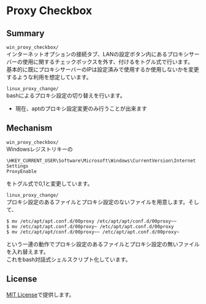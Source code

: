 # Proxy Checkbox
## Summary
`win_proxy_checkbox/`  
インターネットオプションの接続タブ、LANの設定ボタン内にあるプロキシサーバーの使用に関するチェックボックスを外す、付けるをトグル式で行います。  
基本的に既にプロキシサーバーのIPは設定済みで使用するか使用しないかを変更するような利用を想定しています。

`linux_proxy_change/`   
bashによるプロキシ設定の切り替えを行います。  
* 現在、aptのプロキシ設定変更のみ行うことが出来ます

## Mechanism
`win_proxy_checkbox/`  
Windowsレジストリキーの
```
\HKEY_CURRENT_USER\Software\Microsoft\Windows\CurrentVersion\Internet Settings
ProxyEnable
```
をトグル式で0,1と変更しています。

`linux_proxy_change/`  
プロキシ設定のあるファイルとプロキシ設定のないファイルを用意します。そして、
```
$ mv /etc/apt/apt.conf.d/00proxy /etc/apt/apt/conf.d/00proxy~~
$ mv /etc/apt/apt.conf.d/00proxy~ /etc/apt/apt.conf.d/00proxy
$ mv /etc/apt/apt/conf.d/00proxy~~ /etc/apt/apt.conf.d/00proxy~
```
という一連の動作でプロキシ設定のあるファイルとプロキシ設定の無いファイルを入れ替えます。  
これをbash対話式シェルスクリプト化しています。

## License
[MIT License](https://github.com/rikyuusima/proxy_checkbox/blob/master/LICENSE.txt)で提供します。
